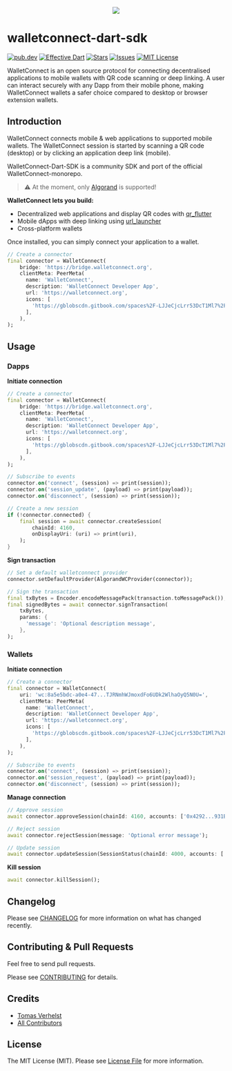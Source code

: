 <p align="center"> 
<img src="https://eidoohelp.zendesk.com/hc/article_attachments/360071262952/mceclip0.png">
</p>

# walletconnect-dart-sdk
[![pub.dev][pub-dev-shield]][pub-dev-url]
[![Effective Dart][effective-dart-shield]][effective-dart-url]
[![Stars][stars-shield]][stars-url]
[![Issues][issues-shield]][issues-url]
[![MIT License][license-shield]][license-url]

WalletConnect is an open source protocol for connecting decentralised applications to mobile wallets
with QR code scanning or deep linking. A user can interact securely with any Dapp from their mobile
phone, making WalletConnect wallets a safer choice compared to desktop or browser extension wallets.

## Introduction
WalletConnect connects mobile & web applications to supported mobile wallets. The WalletConnect session is started by scanning a QR code (desktop) or by clicking an application deep link (mobile).

WalletConnect-Dart-SDK is a community SDK and port of the official WalletConnect-monorepo.

> :warning: At the moment, only [Algorand](https://www.algorand.com/) is supported!

**WalletConnect lets you build:**
- Decentralized web applications and display QR codes with [qr_flutter](https://pub.dev/packages/qr_flutter)
- Mobile dApps with deep linking using [url_launcher](https://pub.dev/packages/url_launcher)
- Cross-platform wallets

Once installed, you can simply connect your application to a wallet.

```dart
// Create a connector
final connector = WalletConnect(
    bridge: 'https://bridge.walletconnect.org',
    clientMeta: PeerMeta(
      name: 'WalletConnect',
      description: 'WalletConnect Developer App',
      url: 'https://walletconnect.org',
      icons: [
        'https://gblobscdn.gitbook.com/spaces%2F-LJJeCjcLrr53DcT1Ml7%2Favatar.png?alt=media'
      ],
    ),
);
```

## Usage

### Dapps

**Initiate connection**

```dart
// Create a connector
final connector = WalletConnect(
    bridge: 'https://bridge.walletconnect.org',
    clientMeta: PeerMeta(
      name: 'WalletConnect',
      description: 'WalletConnect Developer App',
      url: 'https://walletconnect.org',
      icons: [
        'https://gblobscdn.gitbook.com/spaces%2F-LJJeCjcLrr53DcT1Ml7%2Favatar.png?alt=media'
      ],
    ),
);

// Subscribe to events
connector.on('connect', (session) => print(session));
connector.on('session_update', (payload) => print(payload));
connector.on('disconnect', (session) => print(session));

// Create a new session
if (!connector.connected) {
    final session = await connector.createSession(
        chainId: 4160,
        onDisplayUri: (uri) => print(uri),
    );
}
```

**Sign transaction**

```dart
// Set a default walletconnect provider
connector.setDefaultProvider(AlgorandWCProvider(connector));

// Sign the transaction
final txBytes = Encoder.encodeMessagePack(transaction.toMessagePack());
final signedBytes = await connector.signTransaction(
    txBytes,
    params: {
      'message': 'Optional description message',
    },
);
```

### Wallets

**Initiate connection**

```dart
// Create a connector
final connector = WalletConnect(
    uri: 'wc:8a5e5bdc-a0e4-47...TJRNmhWJmoxdFo6UDk2WlhaOyQ5N0U=',
    clientMeta: PeerMeta(
      name: 'WalletConnect',
      description: 'WalletConnect Developer App',
      url: 'https://walletconnect.org',
      icons: [
        'https://gblobscdn.gitbook.com/spaces%2F-LJJeCjcLrr53DcT1Ml7%2Favatar.png?alt=media'
      ],
    ),
);

// Subscribe to events
connector.on('connect', (session) => print(session));
connector.on('session_request', (payload) => print(payload));
connector.on('disconnect', (session) => print(session));
```

**Manage connection**

```dart
// Approve session
await connector.approveSession(chainId: 4160, accounts: ['0x4292...931B3']);

// Reject session
await connector.rejectSession(message: 'Optional error message');

// Update session
await connector.updateSession(SessionStatus(chainId: 4000, accounts: ['0x4292...931B3']));
```

**Kill session**

```dart
await connector.killSession();
```

## Changelog

Please see [CHANGELOG](CHANGELOG.md) for more information on what has changed recently.

## Contributing & Pull Requests
Feel free to send pull requests.

Please see [CONTRIBUTING](.github/CONTRIBUTING.md) for details.

## Credits

- [Tomas Verhelst](https://github.com/rootsoft)
- [All Contributors](../../contributors)

## License

The MIT License (MIT). Please see [License File](LICENSE.md) for more information.


<!-- MARKDOWN LINKS & IMAGES -->
<!-- https://www.markdownguide.org/basic-syntax/#reference-style-links -->
[pub-dev-shield]: https://img.shields.io/pub/v/walletconnect?style=for-the-badge
[pub-dev-url]: https://pub.dev/packages/walletconnect
[effective-dart-shield]: https://img.shields.io/badge/style-effective_dart-40c4ff.svg?style=for-the-badge
[effective-dart-url]: https://github.com/tenhobi/effective_dart
[stars-shield]: https://img.shields.io/github/stars/rootsoft/walletconnect-dart-sdk.svg?style=for-the-badge&logo=github&colorB=deeppink&label=stars
[stars-url]: https://packagist.org/packages/rootsoft/walletconnect-dart-sdk
[issues-shield]: https://img.shields.io/github/issues/rootsoft/walletconnect-dart-sdk.svg?style=for-the-badge
[issues-url]: https://github.com/rootsoft/walletconnect-dart-sdk/issues
[license-shield]: https://img.shields.io/github/license/rootsoft/walletconnect-dart-sdk.svg?style=for-the-badge
[license-url]: https://github.com/RootSoft/walletconnect-dart-sdk/blob/master/LICENSE